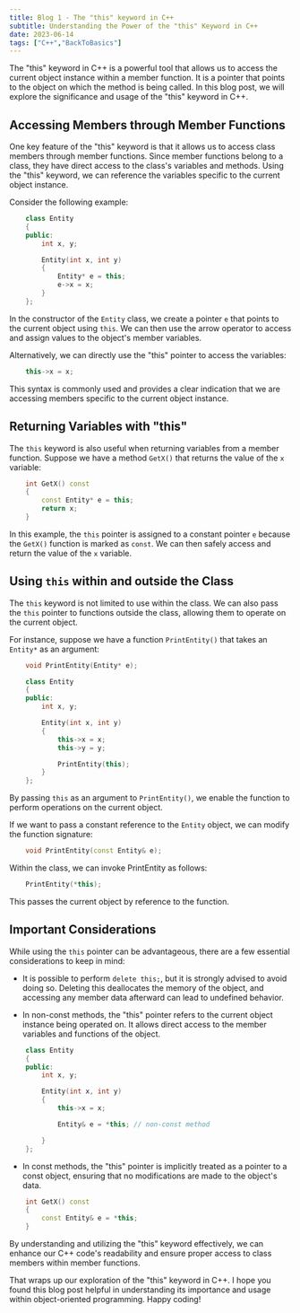```yaml
---
title: Blog 1 - The "this" keyword in C++
subtitle: Understanding the Power of the "this" Keyword in C++
date: 2023-06-14
tags: ["C++","BackToBasics"]
---
```


The "this" keyword in C++ is a powerful tool that allows us to access the current object instance within a member function. It is a pointer that points to the object on which the method is being called. In this blog post, we will explore the significance and usage of the "this" keyword in C++.

<!--more-->

## Accessing Members through Member Functions

One key feature of the "this" keyword is that it allows us to access class members through member functions. Since member functions belong to a class, they have direct access to the class's variables and methods. Using the "this" keyword, we can reference the variables specific to the current object instance.

Consider the following example:

```cpp
    class Entity
    {
    public:
        int x, y;

        Entity(int x, int y)
        {
            Entity* e = this;
            e->x = x;
        }
    };
```

In the constructor of the `Entity` class, we create a pointer `e` that points to the current object using `this`. We can then use the arrow operator to access and assign values to the object's member variables.

Alternatively, we can directly use the "this" pointer to access the variables:

```cpp
    this->x = x;
```
This syntax is commonly used and provides a clear indication that we are accessing members specific to the current object instance.

## Returning Variables with "this"

The `this` keyword is also useful when returning variables from a member function. Suppose we have a method `GetX()` that returns the value of the `x` variable:

```cpp
    int GetX() const
    {
        const Entity* e = this;
        return x;
    }
```

In this example, the `this` pointer is assigned to a constant pointer `e` because the `GetX()` function is marked as `const`. We can then safely access and return the value of the `x` variable.

## Using `this` within and outside the Class

The `this` keyword is not limited to use within the class. We can also pass the `this` pointer to functions outside the class, allowing them to operate on the current object.

For instance, suppose we have a function `PrintEntity()` that takes an `Entity*` as an argument:

```cpp
    void PrintEntity(Entity* e);

    class Entity
    {
    public:
        int x, y;

        Entity(int x, int y)
        {
            this->x = x;
            this->y = y;

            PrintEntity(this);
        }
    };
```
By passing `this` as an argument to `PrintEntity()`, we enable the function to perform operations on the current object.

If we want to pass a constant reference to the `Entity` object, we can modify the function signature:

```cpp
    void PrintEntity(const Entity& e);
```

Within the class, we can invoke PrintEntity as follows:

```cpp
    PrintEntity(*this);
```

This passes the current object by reference to the function.

## Important Considerations

While using the `this` pointer can be advantageous, there are a few essential considerations to keep in mind:

- It is possible to perform `delete this;`, but it is strongly advised to avoid doing so. Deleting this deallocates the memory of the object, and accessing any member data afterward can lead to undefined behavior.

- In non-const methods, the "this" pointer refers to the current object instance being operated on. It allows direct access to the member variables and functions of the object.

```cpp
    class Entity
    {
    public:
        int x, y;

        Entity(int x, int y)
        {
            this->x = x;

            Entity& e = *this; // non-const method

        }
    };
```

- In const methods, the "this" pointer is implicitly treated as a pointer to a const object, ensuring that no modifications are made to the object's data.

```cpp
    int GetX() const
	{
		const Entity& e = *this;	
    }
```

By understanding and utilizing the "this" keyword effectively, we can enhance our C++ code's readability and ensure proper access to class members within member functions.

That wraps up our exploration of the "this" keyword in C++. I hope you found this blog post helpful in understanding its importance and usage within object-oriented programming. Happy coding!